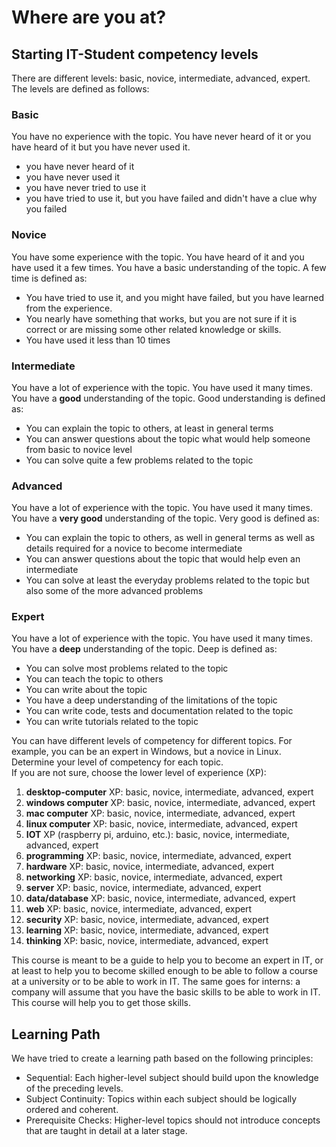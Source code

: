 # Where are you at?


## Starting IT-Student competency levels
There are different levels: basic, novice, intermediate, advanced, expert.
The levels are defined as follows:

### Basic
You have no experience with the topic. You have never heard of it or you have heard of it but you have never used it.
* you have never heard of it
* you have never used it
* you have never tried to use it
* you have tried to use it, but you have failed and didn't have a clue why you failed

### Novice
You have some experience with the topic. You have heard of it and you have used it a few times. You have a basic understanding of the topic.
A few time is defined as:
* You have tried to use it, and you might have failed, but you have learned from the experience.
* You nearly have something that works, but you are not sure if it is correct or are missing some other related knowledge or skills.
* You have used it less than 10 times

### Intermediate
You have a lot of experience with the topic. You have used it many times. You have a **good** understanding of the topic.
Good understanding is defined as:
* You can explain the topic to others, at least in general terms
* You can answer questions about the topic what would help someone from basic to novice level
* You can solve quite a few problems related to the topic

### Advanced
You have a lot of experience with the topic. You have used it many times. You have a **very good** understanding of the topic.
Very good is defined as:
* You can explain the topic to others, as well in general terms as well as details required for a novice to become intermediate
* You can answer questions about the topic that would help even an intermediate
* You can solve at least the everyday problems related to the topic but also some of the more advanced problems

### Expert
You have a lot of experience with the topic. You have used it many times. You have a **deep** understanding of the topic.
Deep is defined as:
* You can solve most problems related to the topic
* You can teach the topic to others
* You can write about the topic
* You have a deep understanding of the limitations of the topic
* You can write code, tests and documentation related to the topic
* You can write tutorials related to the topic

You can have different levels of competency for different topics. For example, you can be an expert in Windows, but a novice in Linux.
Determine your level of competency for each topic.   
If you are not sure, choose the lower level of experience (XP):

1. **desktop-computer** XP: basic, novice, intermediate, advanced, expert
2. **windows computer** XP: basic, novice, intermediate, advanced, expert
3. **mac computer** XP: basic, novice, intermediate, advanced, expert
4. **linux computer** XP: basic, novice, intermediate, advanced, expert
5. **IOT** XP (raspberry pi, arduino, etc.): basic, novice, intermediate, advanced, expert
6. **programming** XP: basic, novice, intermediate, advanced, expert
7. **hardware** XP: basic, novice, intermediate, advanced, expert
8. **networking** XP: basic, novice, intermediate, advanced, expert
9. **server** XP: basic, novice, intermediate, advanced, expert
10. **data/database** XP: basic, novice, intermediate, advanced, expert
11. **web** XP: basic, novice, intermediate, advanced, expert
12. **security** XP: basic, novice, intermediate, advanced, expert
13. **learning** XP: basic, novice, intermediate, advanced, expert
14. **thinking** XP: basic, novice, intermediate, advanced, expert

This course is meant to be a guide to help you to become an expert in IT, or at least to help you to become skilled
enough
to be able to follow a course at a university or to be able to work in IT. The same goes for interns: a company will
assume that you have the basic skills to be able to work in IT. This course will help you to get those skills.

## Learning Path

We have tried to create a learning path based on the following principles:

* Sequential: Each higher-level subject should build upon the knowledge of the preceding levels.
* Subject Continuity: Topics within each subject should be logically ordered and coherent.
* Prerequisite Checks: Higher-level topics should not introduce concepts that are taught in detail at a later stage.